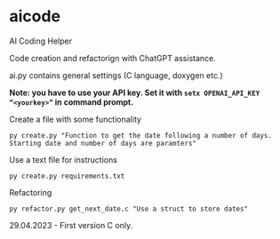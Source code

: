 # aicode
AI Coding Helper

Code creation and refactorign with ChatGPT assistance.

ai.py contains general settings (C language, doxygen etc.)

**Note: you have to use your API key. Set it with ```setx OPENAI_API_KEY “<yourkey>”``` in command prompt.**


Create a file with some functionality
```
py create.py "Function to get the date following a number of days. Starting date and number of days are paramters"
```

Use a text file for instructions
```
py create.py requirements.txt
```

Refactoring
```
py refactor.py get_next_date.c "Use a struct to store dates" 
```


29.04.2023 - First version C only.
